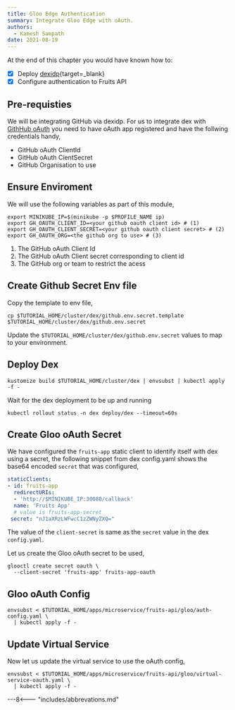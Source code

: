 ```yaml
---
title: Gloo Edge Authentication
summary: Integrate Gloo Edge with oAuth.
authors:
  - Kamesh Sampath
date: 2021-08-19
---
```


At the end of this chapter you would have known how to:

- [x] Deploy [dexidp](https://dexidp.io){target=_blank}
- [x] Configure authentication to Fruits API

## Pre-requisties

We will be integrating GitHub via dexidp. For us to integrate dex with [GithHub oAuth](https://github.com/settings/applications/new) you need to have oAuth app registered and have the follwing credentials handy,

- GitHub oAuth ClientId
- GitHub oAuth CientSecret
- GitHub Organisation to use

## Ensure Enviroment

We will use the following variables as part of this module,

```shell
export MINIKUBE_IP=$(minikube -p $PROFILE_NAME ip)
export GH_OAUTH_CLIENT_ID=<your github oauth client id> # (1)
export GH_OAUTH_CLIENT_SECRET=<your github oauth client secret> # (2)
export GH_OAUTH_ORG=<the github org to use> # (3)
```

1. The GitHub oAuth Client Id
2. The GitHub oAuth Client secret corresponding to client id
3. The GitHub org or team to restrict the acess

## Create Github Secret Env file

Copy the template to env file,

```shell
cp $TUTORIAL_HOME/cluster/dex/github.env.secret.template $TUTORIAL_HOME/cluster/dex/github.env.secret
```

Update the `$TUTORIAL_HOME/cluster/dex/github.env.secret` values to map to your environment.

## Deploy Dex

```shell
kustomize build $TUTORIAL_HOME/cluster/dex | envsubst | kubectl apply -f - 
```

Wait for the dex deployment to be up and running

```shell
kubectl rollout status -n dex deploy/dex --timeout=60s
```

## Create Gloo oAuth Secret

We have configured the `fruits-app` static client to identify itself with dex using a secret, the following snippet from dex config.yaml shows the base64 encoded `secret` that was configured,

```yaml hl_lines="7"
staticClients:
- id: fruits-app
  redirectURIs:
  - 'http://$MINIKUBE_IP:30080/callback'
  name: 'Fruits App'
  # value is fruits-app-secret
 secret: "nJ1aXRzLWFwcC1zZWNyZXQ="
```

The value of the `client-secret` is same as the `secret` value in the dex `config.yaml`.

Let us create the Gloo oAuth secret to be used,

```shell
glooctl create secret oauth \
  --client-secret 'fruits-app' fruits-app-oauth
```

## Gloo oAuth Config

```shell
envsubst < $TUTORIAL_HOME/apps/microservice/fruits-api/gloo/auth-config.yaml \
  | kubectl apply -f -
```

## Update Virtual Service

Now let us update the virtual service to use the oAuth config,

```shell
envsubst < $TUTORIAL_HOME/apps/microservice/fruits-api/gloo/virtual-service-oauth.yaml \
  | kubectl apply -f -
```

---8<--- "includes/abbrevations.md"
